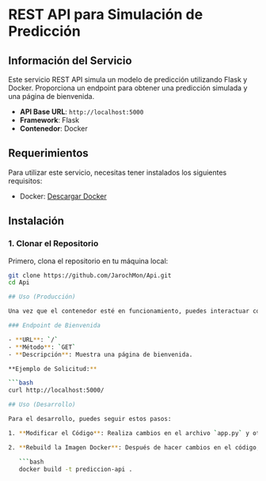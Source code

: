 # REST API para Simulación de Predicción

## Información del Servicio

Este servicio REST API simula un modelo de predicción utilizando Flask y Docker. Proporciona un endpoint para obtener una predicción simulada y una página de bienvenida.

- **API Base URL**: `http://localhost:5000`
- **Framework**: Flask
- **Contenedor**: Docker

## Requerimientos

Para utilizar este servicio, necesitas tener instalados los siguientes requisitos:

- Docker: [Descargar Docker](https://www.docker.com/products/docker-desktop)

## Instalación

### 1. Clonar el Repositorio

Primero, clona el repositorio en tu máquina local:

```bash
git clone https://github.com/JarochMon/Api.git
cd Api

## Uso (Producción)

Una vez que el contenedor esté en funcionamiento, puedes interactuar con la API a través de los siguientes endpoints.

### Endpoint de Bienvenida

- **URL**: `/`
- **Método**: `GET`
- **Descripción**: Muestra una página de bienvenida.

**Ejemplo de Solicitud:**

```bash
curl http://localhost:5000/

## Uso (Desarrollo)

Para el desarrollo, puedes seguir estos pasos:

1. **Modificar el Código**: Realiza cambios en el archivo `app.py` y otros archivos del proyecto según sea necesario.

2. **Rebuild la Imagen Docker**: Después de hacer cambios en el código, reconstruye la imagen Docker para reflejar las actualizaciones.

   ```bash
   docker build -t prediccion-api .
